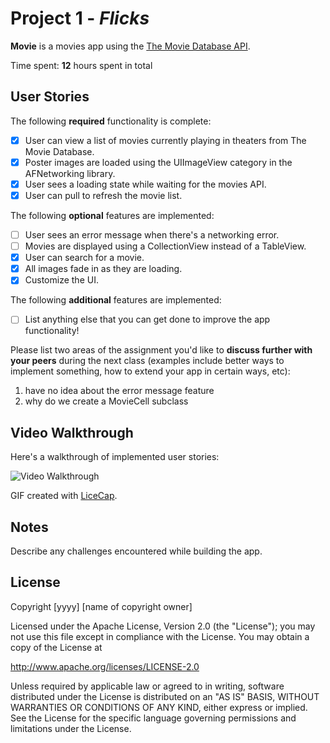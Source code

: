 # Project 1 - *Flicks*

**Movie** is a movies app using the [The Movie Database
API](http://docs.themoviedb.apiary.io/#).

Time spent: **12** hours spent in total

## User Stories

The following **required** functionality is complete:

- [x] User can view a list of movies currently playing in theaters from The
Movie Database.
- [x] Poster images are loaded using the UIImageView category in the
AFNetworking library.
- [x] User sees a loading state while waiting for the movies API.
- [x] User can pull to refresh the movie list.

The following **optional** features are implemented:

- [ ] User sees an error message when there's a networking error.
- [ ] Movies are displayed using a CollectionView instead of a TableView.
- [x] User can search for a movie.
- [x] All images fade in as they are loading.
- [x] Customize the UI.

The following **additional** features are implemented:

- [ ] List anything else that you can get done to improve the app
functionality!

Please list two areas of the assignment you'd like to **discuss further
with your peers** during the next class (examples include better ways to
      implement something, how to extend your app in certain ways, etc):

   1. have no idea about the error message feature
   2. why do we create a MovieCell subclass

## Video Walkthrough 

   Here's a walkthrough of implemented user stories:

   <img src='http://i.imgur.com/hkqoh8T.gifv' title='Video
   Walkthrough' width='' alt='Video Walkthrough' />

   GIF created with [LiceCap](http://www.cockos.com/licecap/).

## Notes

   Describe any challenges encountered while building the app.

## License

   Copyright [yyyy] [name of copyright owner]

   Licensed under the Apache License, Version 2.0 (the "License");
   you may not use this file except in compliance with the License.
   You may obtain a copy of the License at

   http://www.apache.org/licenses/LICENSE-2.0

   Unless required by applicable law or agreed to in
   writing, software
   distributed under the License is distributed on
   an "AS IS" BASIS,
   WITHOUT WARRANTIES OR CONDITIONS OF ANY
   KIND, either express or implied.
   See the License for the specific
   language governing permissions and
   limitations under the License.

